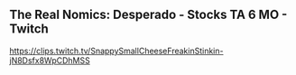 ## The Real Nomics: Desperado - Stocks TA 6 MO - Twitch

<https://clips.twitch.tv/SnappySmallCheeseFreakinStinkin-jN8Dsfx8WpCDhMSS>
